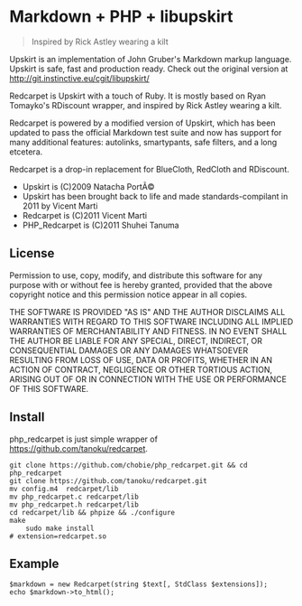 Markdown + PHP + libupskirt
===========================

> Inspired by Rick Astley wearing a kilt

Upskirt is an implementation of John Gruber's Markdown markup
language. Upskirt is safe, fast and production ready. Check out
the original version at <http://git.instinctive.eu/cgit/libupskirt/>

Redcarpet is Upskirt with a touch of Ruby. It is mostly based on Ryan
Tomayko's RDiscount wrapper, and inspired by Rick Astley wearing a kilt.

Redcarpet is powered by a modified version of Upskirt, which has been
updated to pass the official Markdown test suite and now has support
for many additional features: autolinks, smartypants, safe filters,
and a long etcetera.

Redcarpet is a drop-in replacement for BlueCloth, RedCloth and RDiscount.

* Upskirt is (C)2009 Natacha PortÃ©
* Upskirt has been brought back to life and made standards-compilant in 2011 by Vicent Marti
* Redcarpet is (C)2011 Vicent Marti
* PHP_Redcarpet is (C)2011 Shuhei Tanuma
 

License
-------

Permission to use, copy, modify, and distribute this software for any
purpose with or without fee is hereby granted, provided that the above
copyright notice and this permission notice appear in all copies.

THE SOFTWARE IS PROVIDED "AS IS" AND THE AUTHOR DISCLAIMS ALL WARRANTIES
WITH REGARD TO THIS SOFTWARE INCLUDING ALL IMPLIED WARRANTIES OF
MERCHANTABILITY AND FITNESS. IN NO EVENT SHALL THE AUTHOR BE LIABLE FOR
ANY SPECIAL, DIRECT, INDIRECT, OR CONSEQUENTIAL DAMAGES OR ANY DAMAGES
WHATSOEVER RESULTING FROM LOSS OF USE, DATA OR PROFITS, WHETHER IN AN
ACTION OF CONTRACT, NEGLIGENCE OR OTHER TORTIOUS ACTION, ARISING OUT OF
OR IN CONNECTION WITH THE USE OR PERFORMANCE OF THIS SOFTWARE.

Install
-------

php_redcarpet is just simple wrapper of <https://github.com/tanoku/redcarpet>.

    git clone https://github.com/chobie/php_redcarpet.git && cd php_redcarpet
    git clone https://github.com/tanoku/redcarpet.git
    mv config.m4  redcarpet/lib
    mv php_redcarpet.c redcarpet/lib
    mv php_redcarpet.h redcarpet/lib
    cd redcarpet/lib && phpize && ./configure
    make
		sudo make install
    # extension=redcarpet.so

Example
-------

    $markdown = new Redcarpet(string $text[, StdClass $extensions]);
    echo $markdown->to_html();